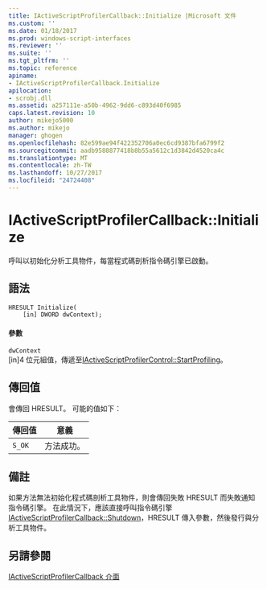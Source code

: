 ```yaml
---
title: IActiveScriptProfilerCallback::Initialize |Microsoft 文件
ms.custom: ''
ms.date: 01/18/2017
ms.prod: windows-script-interfaces
ms.reviewer: ''
ms.suite: ''
ms.tgt_pltfrm: ''
ms.topic: reference
apiname:
- IActiveScriptProfilerCallback.Initialize
apilocation:
- scrobj.dll
ms.assetid: a257111e-a50b-4962-9dd6-c893d40f6985
caps.latest.revision: 10
author: mikejo5000
ms.author: mikejo
manager: ghogen
ms.openlocfilehash: 82e599ae94f422352706a0ec6cd9387bfa6799f2
ms.sourcegitcommit: aadb9588877418b8b55a5612c1d3842d4520ca4c
ms.translationtype: MT
ms.contentlocale: zh-TW
ms.lasthandoff: 10/27/2017
ms.locfileid: "24724408"
---
```

# <a name="iactivescriptprofilercallbackinitialize"></a>IActiveScriptProfilerCallback::Initialize
呼叫以初始化分析工具物件，每當程式碼剖析指令碼引擎已啟動。  
  
## <a name="syntax"></a>語法  
  
```  
HRESULT Initialize(  
    [in] DWORD dwContext);  
```  
  
#### <a name="parameters"></a>參數  
 `dwContext`  
 [in]4 位元組值，傳遞至[IActiveScriptProfilerControl::StartProfiling](../../winscript/reference/iactivescriptprofilercontrol-startprofiling.md)。  
  
## <a name="return-value"></a>傳回值  
 會傳回 HRESULT。 可能的值如下：  
  
|傳回值|意義|  
|------------------|-------------|  
|`S_OK`|方法成功。|  
  
## <a name="remarks"></a>備註  
 如果方法無法初始化程式碼剖析工具物件，則會傳回失敗 HRESULT 而失敗通知指令碼引擎。 在此情況下，應該直接呼叫指令碼引擎[IActiveScriptProfilerCallback::Shutdown](../../winscript/reference/iactivescriptprofilercallback-shutdown.md)，HRESULT 傳入參數，然後發行與分析工具物件。  
  
## <a name="see-also"></a>另請參閱  
 [IActiveScriptProfilerCallback 介面](../../winscript/reference/iactivescriptprofilercallback-interface.md)